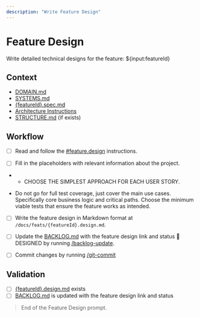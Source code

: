 ```yaml
---
description: "Write Feature Design"
---
```


# Feature Design

Write detailed technical designs for the feature: ${input:featureId}

## Context

- [DOMAIN.md](/docs/DOMAIN.md)
- [SYSTEMS.md](/docs/SYSTEMS.md)
- [{featureId}.spec.md](/docs/{featureId}.spec.md)
- [Architecture Instructions](/.github/instructions/architecture.instructions.md)
- [STRUCTURE.md](/docs/STRUCTURE.md) (if exists)

## Workflow

- [ ] Read and follow the [#feature.design](/.github/instructions/feature.design.instructions.md) instructions.

- [ ] Fill in the placeholders with relevant information about the project.
- - CHOOSE THE SIMPLEST APPROACH FOR EACH USER STORY.

- Do not go for full test coverage, just cover the main use cases. Specifically core business logic and critical paths. Choose the minimum viable tests that ensure the feature works as intended.

- [ ] Write the feature design in Markdown format at `/docs/feats/{featureId}.design.md`.

- [ ] Update the [BACKLOG.md](/docs/BACKLOG.md) with the feature design link and status 📝 DESIGNED by running [/backlog-update](/.github/prompts/backlog-update.prompt.md).

- [ ] Commit changes by running [/git-commit](/.github/prompts/git-commit.prompt.md)

## Validation

- [ ] [{featureId}.design.md](/docs/feats/{featureId}.design.md) exists
- [ ] [BACKLOG.md](/docs/BACKLOG.md) is updated with the feature design link and status

> End of the Feature Design prompt.